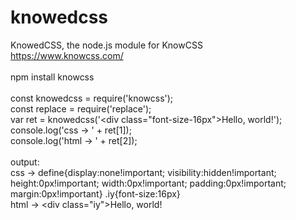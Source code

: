 # knowedcss
KnowedCSS, the node.js module for KnowCSS
<br>https://www.knowcss.com/
<br>
<br>npm install knowcss
<br>
<br>const knowedcss = require('knowcss');
<br>const replace = require('replace');
<br>var ret = knowedcss('<div class=\"font-size-16px\">Hello, world!</div>');
<br>console.log('css -> ' + ret[1]);
<br>console.log('html -> ' + ret[2]);
<br>
<br>output:
<br>css -> define{display:none!important; visibility:hidden!important; height:0px!important; width:0px!important; padding:0px!important; margin:0px!important} .iy{font-size:16px}
<br>html -> <div class=\"iy\">Hello, world!</div>
